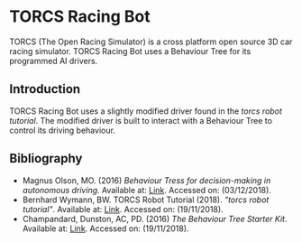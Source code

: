 # TORCS Racing Bot
TORCS (The Open Racing Simulator) is a cross platform open source 3D car racing simulator. TORCS Racing Bot uses a Behaviour Tree for its programmed AI drivers.

## Introduction
TORCS Racing Bot uses a slightly modified driver found in the *torcs robot tutorial*. The modified driver is built to interact with a Behaviour Tree to control its driving behaviour. 

## Bibliography
* Magnus Olson, MO. (2016) *Behaviour Tress for decision-making in autonomous driving*. Available at: [Link](http://www.diva-portal.org/smash/get/diva2:907048/FULLTEXT01.pdf). Accessed on: (03/12/2018).
* Bernhard Wymann, BW. TORCS Robot Tutorial (2018). *"torcs robot tutorial"*. Available at: [Link](http://www.berniw.org/tutorials/robot/tutorial.html). Accessed on: (19/11/2018).
* Champandard, Dunston, AC, PD. (2016) *The Behaviour Tree Starter Kit*. Available at: [Link](http://www.gameaipro.com/GameAIPro/GameAIPro_Chapter06_The_Behavior_Tree_Starter_Kit.pdf). Accessed on: (19/11/2018).
